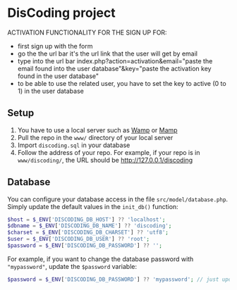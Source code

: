 # DisCoding project

ACTIVATION FUNCTIONALITY FOR THE SIGN UP FOR:

- first sign up with the form
- go the the url bar it's the url link that the user will get by email
- type into the url bar index.php?action=activation&email="paste the email found into the user database"&key="paste the activation key found in the user database"
- to be able to use the related user, you have to set the key to active (0 to 1) in the user database


## Setup
1. You have to use a local server such as [Wamp](https://wampserver.com/) or [Mamp](https://www.mamp.info/)
1. Pull the repo in the `www/` directory of your local server
1. Import `discoding.sql` in your database
1. Follow the address of your repo. For example, if your repo is in ``www/discoding/``, the URL should be http://127.0.0.1/discoding

## Database
You can configure your database access in the file `src/model/database.php`. Simply update the default values in the `init_db()` function:
```php
$host = $_ENV['DISCODING_DB_HOST'] ?? 'localhost';
$dbname = $_ENV['DISCODING_DB_NAME'] ?? 'discoding';
$charset = $_ENV['DISCODING_DB_CHARSET'] ?? 'utf8';
$user = $_ENV['DISCODING_DB_USER'] ?? 'root';
$password = $_ENV['DISCODING_DB_PASSWORD'] ?? '';
```

For example, if you want to change the database password with `"mypassword"`, update the `$password` variable:

```php
$password = $_ENV['DISCODING_DB_PASSWORD'] ?? 'mypassword'; // just update at the right side of the ??
```
